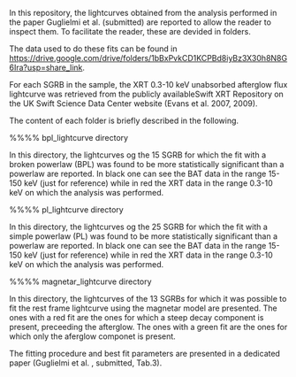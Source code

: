 In this repository, the lightcurves obtained from the analysis performed in the paper Guglielmi et al. (submitted) are reported to allow the reader to inspect them.
To facilitate the reader, these are devided in folders.

The data used to do these fits can be found in https://drive.google.com/drive/folders/1bBxPvkCD1KCPBd8iyBz3X30h8N8G6Ira?usp=share_link.

For each SGRB in the sample, the XRT 0.3-10 keV unabsorbed afterglow flux lightcurve was retrieved from the publicly availableSwift XRT Repository on the UK Swift Science Data Center website (Evans et al. 2007, 2009).

The content of each folder is briefly described in the following.



%%%% bpl_lightcurve directory

In this directory, the lightcurves og the 15 SGRB for which the fit with a broken powerlaw (BPL) was found to be more statistically significant than a powerlaw are reported.
In black one can see the BAT data in the range 15-150 keV (just for reference) while in red the XRT data in the range 0.3-10 keV on which the analysis was performed.




%%%% pl_lightcurve directory

In this directory, the lightcurves og the 25 SGRB for which the fit with a simple powerlaw (PL) was found to be more statistically significant than a powerlaw are reported.
In black one can see the BAT data in the range 15-150 keV (just for reference) while in red the XRT data in the range 0.3-10 keV on which the analysis was performed.



%%%% magnetar_lightcurve directory

In this directory, the lightcurves of the 13 SGRBs for which it was possible to fit the rest frame lightcurve using the magnetar model are presented.
The ones with a red fit are the ones for which a steep decay component is present, preceeding the afterglow.
The ones with a green fit are the ones for which only the aferglow componet is present.

The fitting procedure and best fit parameters are presented in a dedicated paper (Guglielmi et al. , submitted, Tab.3).


